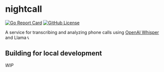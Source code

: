 # nightcall

[![Go Report Card](https://goreportcard.com/badge/github.com/nightnoryu/nightcall)](https://goreportcard.com/report/github.com/nightnoryu/nightcall)
[![GitHub License](https://img.shields.io/github/license/nightnoryu/nightcall)](https://opensource.org/license/MIT)

A service for transcribing and analyzing phone calls using [OpenAI Whisper](https://huggingface.co/openai/whisper-base) and Llama 📞

## Building for local development

_WIP_
